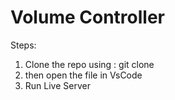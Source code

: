 # Volume Controller
Steps: 
1. Clone the repo using : git clone 
2. then open the file in VsCode 
3. Run Live Server
